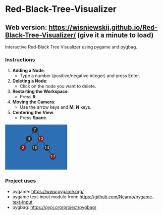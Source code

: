 # Red-Black-Tree-Visualizer
## Web version: https://wisniewskij.github.io/Red-Black-Tree-Visualizer/ (give it a minute to load)

Interactive Red-Black Tree Visualizer using pygame and pygbag.

### Instructions

1. **Adding a Node**: 
   - Type a number (positive/negative integer) and press Enter.
2. **Deleting a Node**:
   - Click on the node you want to delete.
3. **Restarting the Workspace**:
   - Press **R**.
4. **Moving the Camera**:
   - Use the arrow keys and **M**, **N** keys.
5. **Centering the View**:
   - Press **Space**.
  
<img src="example.png" alt="example image" width="200"/>

### Project uses
- pygame: https://www.pygame.org/
- pygame text-input module from: https://github.com/Nearoo/pygame-text-input
- pygbag: https://pypi.org/project/pygbag/
